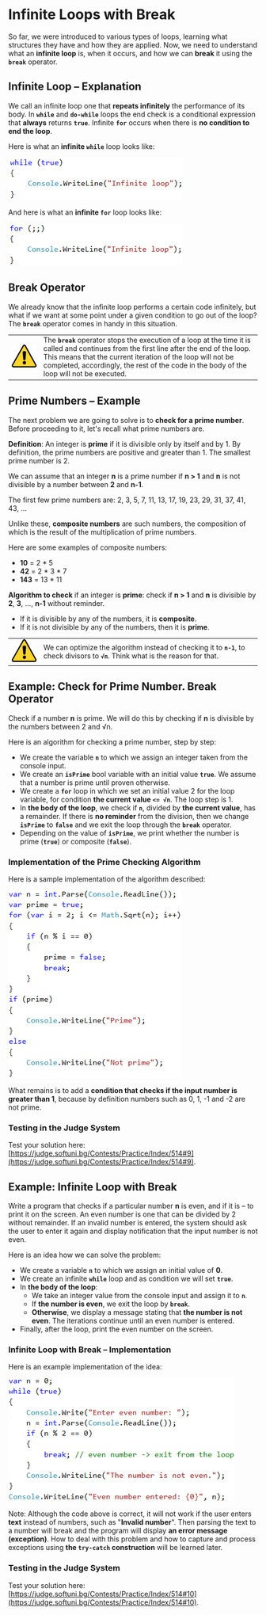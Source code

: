 # Infinite Loops with Break

So far, we were introduced to various types of loops, learning what structures they have and how they are applied. Now, we need to understand what an **infinite loop** is, when it occurs, and how we can **break** it using the **`break`** operator.

## Infinite Loop – Explanation

We call an infinite loop one that **repeats infinitely** the performance of its body. In **`while`** and **`do-while`** loops the end check is a conditional expression that **always** returns **`true`**. Infinite **`for`** occurs when there is **no condition to end the loop**.

Here is what an **infinite `while`** loop looks like:

![](/assets/chapter-7-images/00.Infinite-while-loop-01.png)

And here is what an **infinite `for`** loop looks like:

![](/assets/chapter-7-images/00.Infinite-for-loop-01.png)

## Break Operator

We already know that the infinite loop performs a certain code infinitely, but what if we want at some point under a given condition to go out of the loop? The **`break`** operator comes in handy in this situation.

<table><tr><td><img src="/assets/alert-icon.png" style="max-width:50px" /></td>
<td>The <b><code>break</code></b> operator stops the execution of a loop at the time it is called and continues from the first line after the end of the loop. This means that the current iteration of the loop will not be completed, accordingly, the rest of the code in the body of the loop will not be executed.</td>
</tr></table>

## Prime Numbers – Example

The next problem we are going to solve is to **check for a prime number**. Before proceeding to it, let's recall what prime numbers are.

**Definition**: An integer is **prime** if it is divisible only by itself and by 1. By definition, the prime numbers are positive and greater than 1. The smallest prime number is 2.

We can assume that an integer **n** is a prime number if **n > 1** and **n** is not divisible by a number between **2** and **n-1**.

The first few prime numbers are: 2, 3, 5, 7, 11, 13, 17, 19, 23, 29, 31, 37, 41, 43, …

Unlike these, **composite numbers** are such numbers, the composition of which is the result of the multiplication of prime numbers.

Here are some examples of composite numbers:

* **10** = 2 * 5
* **42** = 2 * 3 * 7
* **143** = 13 * 11

**Algorithm to check** if an integer is **prime**: check if **n > 1** and **n** is divisible by **2**, **3**,  …, **n-1** without reminder.
   * If it is divisible by any of the numbers, it is **composite**.
   * If it is not divisible by any of the numbers, then it is **prime**.

<table><tr><td><img src="/assets/alert-icon.png" style="max-width:50px" /></td>
<td>We can optimize the algorithm instead of checking it to <code><strong>n-1</strong></code>, to check divisors to <code><strong>√n</strong></code>. Think what is the reason for that.</td>
</tr></table>

## Example: Check for Prime Number. Break Operator

Check if a number **n** is prime. We will do this by checking if **n** is divisible by the numbers between 2 and √n.

Here is an algorithm for checking a prime number, step by step:

   * We create the variable **`n`** to which we assign an integer taken from the console input.
   * We create an **`isPrime`** bool variable with an initial value **`true`**. We assume that a number is prime until proven otherwise.
   * We create a **`for`** loop in which we set an initial value 2 for the loop variable, for condition **the current value `<= √n`**. The loop step is 1.
   * In **the body of the loop**, we check if **`n`**, divided by **the current value**, has a remainder. If there is **no reminder** from the division, then we change **`isPrime`** to **`false`** and we exit the loop through the **`break`** operator.
   * Depending on the value of **`isPrime`**, we print whether the number is prime (**`true`**) or composite (**`false`**).

### Implementation of the Prime Checking Algorithm

Here is a sample implementation of the algorithm described:

![](/assets/chapter-7-images/10.Check-if-prime-01.png)

What remains is to add a **condition that checks if the input number is greater than 1**, because by definition numbers such as 0, 1, -1 and -2 are not prime.

### Testing in the Judge System

Test your solution here: [https://judge.softuni.bg/Contests/Practice/Index/514#9](https://judge.softuni.bg/Contests/Practice/Index/514#9).

## Example: Infinite Loop with Break

Write a program that checks if a particular number **n** is even, and if it is – to print it on the screen. An even number is one that can be divided by 2 without remainder. If an invalid number is entered, the system should ask the user to enter it again and display notification that the input number is not even.

Here is an idea how we can solve the problem:

   * We create a variable **`n`** to which we assign an initial value of **0**.
   * We create an infinite **`while`** loop and as condition we will set **`true`**.
   * In **the body of the loop**:
      * We take an integer value from the console input and assign it to **`n`**.
      * If **the number is even**, we exit the loop by **`break`**.
      * **Otherwise**, we display a message stating that **the number is not even**. The iterations continue until an even number is entered.
   * Finally, after the loop, print the even number on the screen.

### Infinite Loop with Break – Implementation

Here is an example implementation of the idea:

![](/assets/chapter-7-images/00.Break-in-infinite-loop-01.png)

Note: Although the code above is correct, it will not work if the user enters **text** instead of numbers, such as "**Invalid number**". Then parsing the text to a number will break and the program will display **an error message (exception)**. How to deal with this problem and how to capture and process exceptions using **the `try-catch` construction** will be learned later.

### Testing in the Judge System

Test your solution here: [https://judge.softuni.bg/Contests/Practice/Index/514#10](https://judge.softuni.bg/Contests/Practice/Index/514#10).
